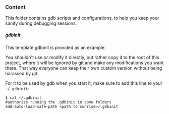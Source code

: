 ### Content

This folder contains gdb scripts and configurations, to help you keep your sanity during debugging sessions.

##### gdbinit

This template gdbinit is provided as an example. 

You shouldn't use or modify it directly, but rather copy it to the root of this project, where it will be ignored by git and make any modifications you want there. 
That way everyone can keep their own custom version without being harassed by git.

For it to be used by gdb when you start it, make sure to add this line to your `~/.gdbinit`:

```shell
$ cat ~/.gdbinit
#authorize running the .gdbinit in some folders
add-auto-load-safe-path <path to sunrise>/.gdbinit
```

